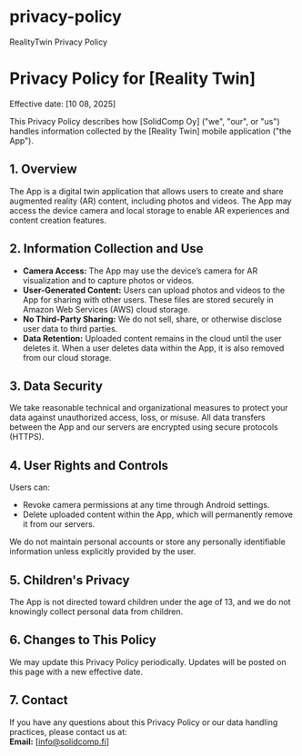 # privacy-policy
RealityTwin Privacy Policy

# Privacy Policy for [Reality Twin]

Effective date: [10 08, 2025]

This Privacy Policy describes how [SolidComp Oy] ("we", "our", or "us") handles information collected by the [Reality Twin] mobile application ("the App").

## 1. Overview

The App is a digital twin application that allows users to create and share augmented reality (AR) content, including photos and videos. The App may access the device camera and local storage to enable AR experiences and content creation features.

## 2. Information Collection and Use

- **Camera Access:** The App may use the device’s camera for AR visualization and to capture photos or videos.  
- **User-Generated Content:** Users can upload photos and videos to the App for sharing with other users. These files are stored securely in Amazon Web Services (AWS) cloud storage.  
- **No Third-Party Sharing:** We do not sell, share, or otherwise disclose user data to third parties.  
- **Data Retention:** Uploaded content remains in the cloud until the user deletes it. When a user deletes data within the App, it is also removed from our cloud storage.

## 3. Data Security

We take reasonable technical and organizational measures to protect your data against unauthorized access, loss, or misuse. All data transfers between the App and our servers are encrypted using secure protocols (HTTPS).

## 4. User Rights and Controls

Users can:
- Revoke camera permissions at any time through Android settings.  
- Delete uploaded content within the App, which will permanently remove it from our servers.  

We do not maintain personal accounts or store any personally identifiable information unless explicitly provided by the user.

## 5. Children's Privacy

The App is not directed toward children under the age of 13, and we do not knowingly collect personal data from children.

## 6. Changes to This Policy

We may update this Privacy Policy periodically. Updates will be posted on this page with a new effective date.

## 7. Contact

If you have any questions about this Privacy Policy or our data handling practices, please contact us at:  
**Email:** [info@solidcomp.fi]

